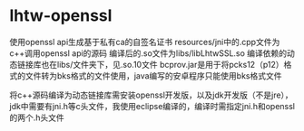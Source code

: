 # lhtw-openssl
使用openssl api生成基于私有ca的自签名证书
resources/jni中的.cpp文件为c++调用openssl api的源码
编译后的.so文件为libs/libLhtwSSL.so
编译依赖的动态链接库也在libs/文件夹下，见.so.10文件
bcprov.jar是用于将pcks12（p12）格式的文件转为bks格式的文件使用，java编写的安卓程序只能使用bks格式文件


将c++源码编译为动态链接库需安装openssl开发版，以及jdk开发版（不是jre），jdk中需要有jni.h等c头文件，我使用eclipse编译的，编译时需指定jni.h和openssl的两个.h头文件
